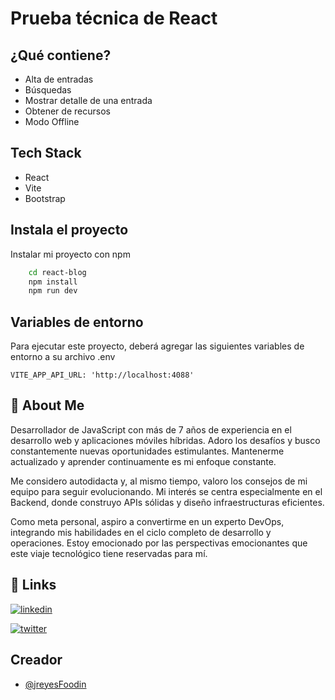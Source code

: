 
# Prueba técnica de React

## ¿Qué contiene?

- Alta de entradas
- Búsquedas
- Mostrar detalle de una entrada
- Obtener de recursos
- Modo Offline

## Tech Stack

- React
- Vite
- Bootstrap


## Instala el proyecto

Instalar mi proyecto con npm

```bash
    cd react-blog
    npm install
    npm run dev
```

## Variables de entorno

Para ejecutar este proyecto, deberá agregar las siguientes variables de entorno a su archivo .env

`VITE_APP_API_URL: 'http://localhost:4088'`


## 🚀 About Me
Desarrollador de JavaScript con más de 7 años de experiencia en el desarrollo web y aplicaciones móviles híbridas. Adoro los desafíos y busco constantemente nuevas oportunidades estimulantes. Mantenerme actualizado y aprender continuamente es mi enfoque constante.

Me considero autodidacta y, al mismo tiempo, valoro los consejos de mi equipo para seguir evolucionando. Mi interés se centra especialmente en el Backend, donde construyo APIs sólidas y diseño infraestructuras eficientes.

Como meta personal, aspiro a convertirme en un experto DevOps, integrando mis habilidades en el ciclo completo de desarrollo y operaciones. Estoy emocionado por las perspectivas emocionantes que este viaje tecnológico tiene reservadas para mí.


## 🔗 Links

[![linkedin](https://img.shields.io/badge/linkedin-0A66C2?style=for-the-badge&logo=linkedin&logoColor=white)](https://www.linkedin.com/in/juan-reyes-celestino-48b82857/)

[![twitter](https://img.shields.io/badge/twitter-1DA1F2?style=for-the-badge&logo=twitter&logoColor=white)](https://twitter.com/helloJuanxoRc)


## Creador

- [@jreyesFoodin](https://github.com/jreyesFoodin)

